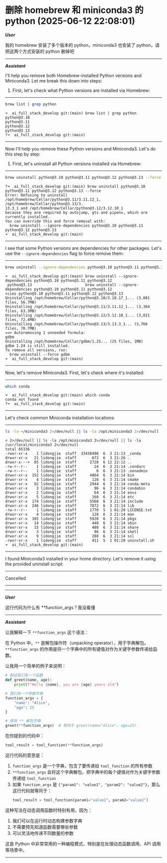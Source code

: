<!-- Generated by SpecStory -->

# 删除 homebrew 和 miniconda3 的 python (2025-06-12 22:08:01)

_**User**_

我的 homebrew 安装了多个版本的 python，miniconda3 也安装了 python，请把这两个方式安装的 python 删掉吧

---

_**Assistant**_

I'll help you remove both Homebrew-installed Python versions and Miniconda3. Let me break this down into steps:

1. First, let's check what Python versions are installed via Homebrew:


---

```bash
brew list | grep python
```

```
➜  ai_full_stack_develop git:(main) brew list | grep python
python@3.10
python@3.11
python@3.12
python@3.13
?➜  ai_full_stack_develop git:(main)
```

---

Now I'll help you remove these Python versions and Miniconda3. Let's do this step by step:

1. First, let's uninstall all Python versions installed via Homebrew:


---

```bash
brew uninstall python@3.10 python@3.11 python@3.12 python@3.13 --force
```

```
?➜  ai_full_stack_develop git:(main) brew uninstall python@3.10 python@3.11 python@3.12 python@3.13 --force
Error: Refusing to uninstall /opt/homebrew/Cellar/python@3.11/3.11.12_1, /opt/homebrew/Cellar/python@3.13/3.
13.3_1 and /opt/homebrew/Cellar/python@3.12/3.12.10_1
because they are required by autojump, gts and pipenv, which are currently installed.
You can override this and force removal with:
  brew uninstall --ignore-dependencies python@3.10 python@3.11 python@3.12 python@3.13
➜  ai_full_stack_develop git:(main)
```

---

I see that some Python versions are dependencies for other packages. Let's use the `--ignore-dependencies` flag to force remove them:


---

```bash
brew uninstall --ignore-dependencies python@3.10 python@3.11 python@3.12 python@3.13
```

```
➜  ai_full_stack_develop git:(main) brew uninstall --ignore-dependencies python@3.10 python@3.11 python@3.12
 python@3.13                        brew uninstall --ignore-dependencies python@3.10 python@3.11 python@3.12
<cies python@3.10 python@3.11 python@3.12 python@3.13
Uninstalling /opt/homebrew/Cellar/python@3.10/3.10.17_1... (3,081 files, 56.7MB)
Uninstalling /opt/homebrew/Cellar/python@3.11/3.11.12_1... (3,364 files, 63.3MB)
Uninstalling /opt/homebrew/Cellar/python@3.12/3.12.10_1... (3,821 files, 72.4MB)
Uninstalling /opt/homebrew/Cellar/python@3.13/3.13.3_1... (3,766 files, 70.7MB)
==> Autoremoving 1 unneeded formula:
gdbm
Uninstalling /opt/homebrew/Cellar/gdbm/1.25... (25 files, 1MB)
gdbm 1.24 is still installed.
To remove all versions, run:
  brew uninstall --force gdbm
➜  ai_full_stack_develop git:(main)
```

---

Now, let's remove Miniconda3. First, let's check where it's installed:


---

```bash
which conda
```

```
➜  ai_full_stack_develop git:(main) which conda
conda not found
?➜  ai_full_stack_develop git:(main)
```

---

Let's check common Miniconda installation locations:


---

```bash
ls -la ~/miniconda3 2>/dev/null || ls -la /opt/miniconda3 2>/dev/null || ls -la /usr/local/miniconda3 2>/dev/null
```

```
< 2>/dev/null || ls -la /opt/miniconda3 2>/dev/null || ls -la /usr/local/miniconda3 2>/dev/null
total 65336
-rwxr-xr-x    1 lidongjie  staff  33438496  6  3 21:13 _conda
drwxr-xr-x   21 lidongjie  staff       672  6  3 21:26 .
drwxr-x---+  85 lidongjie  staff      2720  6 12 22:12 ..
-rw-r--r--    1 lidongjie  staff        24  6  3 21:14 .condarc
-rw-r--r--    1 lidongjie  staff         0  6  3 21:13 .nonadmin
drwxr-xr-x  152 lidongjie  staff      4864  6  3 21:14 bin
drwxr-xr-x    4 lidongjie  staff       128  6  3 21:14 cmake
drwxr-xr-x   92 lidongjie  staff      2944  6  3 21:14 conda-meta
drwxr-xr-x    3 lidongjie  staff        96  6  3 21:14 condabin
drwxr-xr-x    2 lidongjie  staff        64  6  3 21:14 envs
drwxr-xr-x    5 lidongjie  staff       160  6  3 21:14 etc
drwxr-xr-x  174 lidongjie  staff      5568  6  3 21:14 include
drwxr-xr-x  246 lidongjie  staff      7872  6  3 21:14 lib
-rw-r--r--    1 lidongjie  staff      1770  5  1 01:20 LICENSE.txt
drwxr-xr-x    4 lidongjie  staff       128  6  3 21:14 man
drwxr-xr-x  185 lidongjie  staff      5920  6  3 21:14 pkgs
drwxr-xr-x   14 lidongjie  staff       448  6  3 21:14 sbin
drwxr-xr-x   15 lidongjie  staff       480  6  3 21:14 share
drwxr-xr-x    3 lidongjie  staff        96  6  3 21:14 shell
drwxr-xr-x    9 lidongjie  staff       288  6  3 21:14 ssl
-rwxr-xr-x    1 lidongjie  staff       411  5  1 01:20 uninstall.sh
➜  ai_full_stack_develop git:(main)
```

---

I found Miniconda3 installed in your home directory. Let's remove it using the provided uninstall script:


---

Cancelled

---



---

_**User**_

这行代码为什么有 **function_args？我没看懂

---

_**Assistant**_

让我解释一下 `**function_args` 这个语法：

在 Python 中，`**` 是解包操作符（unpacking operator），用于字典解包。`**function_args` 的作用是将一个字典中的所有键值对作为关键字参数传递给函数。

让我用一个简单的例子来说明：

```python
# 假设我们有一个函数
def greet(name, age):
    print(f"Hello {name}, you are {age} years old")

# 我们有一个参数字典
function_args = {
    "name": "Alice",
    "age": 25
}

# 使用 ** 解包字典
greet(**function_args)  # 等同于 greet(name="Alice", age=25)
```

在你提到的代码中：
```python
tool_result = tool_function(**function_args)
```

这行代码的意思是：
1. `function_args` 是一个字典，包含了要传递给 `tool_function` 的所有参数
2. `**function_args` 会将这个字典解包，把字典中的每个键值对作为关键字参数传递给 `tool_function`
3. 如果 `function_args` 是 `{"param1": "value1", "param2": "value2"}`，那么这行代码就等同于：
   ```python
   tool_result = tool_function(param1="value1", param2="value2")
   ```

这种写法在动态调用函数时特别有用，因为：
1. 我们可以在运行时动态构建参数字典
2. 不需要预先知道函数需要哪些参数
3. 可以灵活地传递不同数量的参数

这是 Python 中非常常用的一种编程模式，特别是在处理动态函数调用、API 调用等场景中。

---

